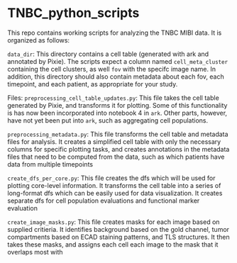 # TNBC_python_scripts

This repo contains working scripts for analyzing the TNBC MIBI data. It is organized as follows:

`data_dir`: This directory contains a cell table (generated with ark and annotated by Pixie). The scripts expect a column named 
`cell_meta_cluster` containing the cell clusters, as well `fov` with the specifc image name. In addition, this directory should also contain metadata
about each fov, each timepoint, and each patient, as appropriate for your study.

Files:
`preprocessing_cell_table_updates.py`: This file takes the cell table generated by Pixie, and transforms it for plotting. Some of this functionality is 
has now been incorporated into notebook 4 in `ark`. Other parts, however, have not yet been put into `ark`, such as aggregating cell populations. 

`preprocessing_metadata.py`: This file transforms the cell table and metadata files for analysis. It creates a simplified cell table
with only the necessary columns for specific plotting tasks, and creates annotations in the metadata files that need to be computed from the
data, such as which patients have data from multiple timepoints

`create_dfs_per_core.py`: This file creates the dfs which will be used for plotting core-level information. It transforms the cell table into
a series of long-format dfs which can be easily used for data visualization. It creates separate dfs for cell population evaluations and functional marker
evaluation

`create_image_masks.py`: This file creates masks for each image based on supplied critieria. It identifies background based on the gold channel, tumor compartments based on ECAD staining patterns, and TLS structures. It then takes these masks, and assigns each cell each image to the mask that it overlaps most with


